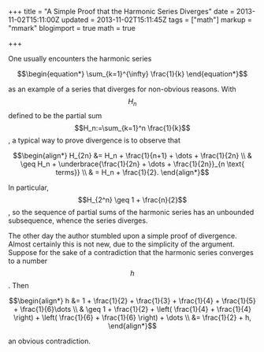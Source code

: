 +++
title = "A Simple Proof that the Harmonic Series Diverges"
date = 2013-11-02T15:11:00Z
updated = 2013-11-02T15:11:45Z
tags = ["math"]
markup = "mmark"
blogimport = true
math = true

+++

One usually encounters the harmonic series

$$\begin{equation*}
  \sum_{k=1}^{\infty} \frac{1}{k}
\end{equation*}$$

 as an example of a series that diverges for non-obvious reasons. With $$H_n$$ defined to be the partial sum $$H_n:=\sum_{k=1}^n \frac{1}{k}$$,  a typical way to prove divergence is to observe that

$$\begin{align*}
  H_{2n} &= H_n + \frac{1}{n+1} + \dots + \frac{1}{2n} \\  & \geq H_n + \underbrace{\frac{1}{2n} + \dots + \frac{1}{2n}}_{n \text{ terms}} \\  & = H_n + \frac{1}{2}.
\end{align*}$$

 In particular, $$H_{2^n} \geq 1 + \frac{n}{2}$$, so the sequence of partial sums of the harmonic series has an unbounded subsequence, whence the series diverges.

<!--more-->



The other day the author stumbled upon a simple proof of divergence.   Almost certainly this is not new, due to the simplicity of the argument. Suppose for the sake of a contradiction that the harmonic series converges to a number $$h$$.  Then

$$\begin{align*}
h &= 1 + \frac{1}{2} + \frac{1}{3} + \frac{1}{4} + \frac{1}{5} + \frac{1}{6}\dots \\
  & \geq 1 + \frac{1}{2} + \left(  \frac{1}{4} + \frac{1}{4} \right) + \left( \frac{1}{6} + \frac{1}{6}  \right) + \dots \\  &= \frac{1}{2} + h,
\end{align*}$$

 an obvious contradiction.

